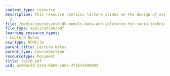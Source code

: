 ```yaml
---
content_type: resource
description: This resource contains lecture slides on the design of experiments, part
  2.
file: /media/courses/esd-86-models-data-and-inference-for-socio-technical-systems-spring-2007/ac00ac5922ad6b6916623f857e590803_lec20.pdf
file_type: application/pdf
learning_resource_types:
- Lecture Notes
ocw_type: OCWFile
parent_title: Lecture Notes
parent_type: CourseSection
resourcetype: Document
title: lec20.pdf
uid: ac00ac59-22ad-6b69-1662-3f857e590803
---
```

